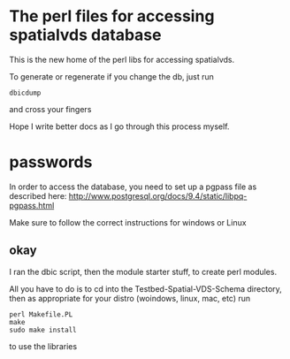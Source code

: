 # The perl files for accessing spatialvds database

This is the new home of the perl libs for accessing spatialvds.

To generate or regenerate if you change the db, just run

```
dbicdump
```

and cross your fingers


Hope I write better docs as I go through this process myself.

# passwords

In order to access the database, you need to set up a pgpass file as
described here:
<http://www.postgresql.org/docs/9.4/static/libpq-pgpass.html>

Make sure to follow the correct instructions for windows or Linux

## okay

I ran the dbic script, then the module starter stuff, to create perl
modules.

All you have to do is to cd into the Testbed-Spatial-VDS-Schema
directory, then as appropriate for your distro (woindows, linux, mac,
etc) run

```
perl Makefile.PL
make
sudo make install
```

to use the libraries
